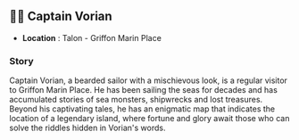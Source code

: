 ## 👨‍🌾 Captain Vorian

- **Location** : Talon - Griffon Marin Place

### Story

Captain Vorian, a bearded sailor with a mischievous look, is a regular visitor to Griffon Marin Place. He has been sailing the seas for decades and has accumulated stories of sea monsters, shipwrecks and lost treasures. Beyond his captivating tales, he has an enigmatic map that indicates the location of a legendary island, where fortune and glory await those who can solve the riddles hidden in Vorian's words.
